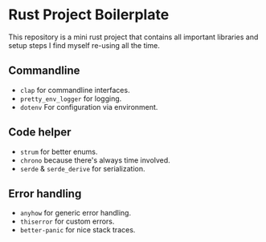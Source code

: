 # Rust Project Boilerplate

This repository is a mini rust project that contains all important libraries and setup steps I find myself re-using all the time.

## Commandline

- `clap` for commandline interfaces.
- `pretty_env_logger` for logging.
- `dotenv` For configuration via environment.

## Code helper

- `strum` for better enums.
- `chrono` because there's always time involved.
- `serde` & `serde_derive` for serialization.

## Error handling

- `anyhow` for generic error handling.
- `thiserror` for custom errors.
- `better-panic` for nice stack traces.
